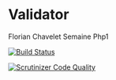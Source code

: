 # Validator

Florian Chavelet
Semaine Php1

[![Build Status](https://travis-ci.org/Elehos/Validation.svg?branch=master)](https://travis-ci.org/Elehos/Validation)

[![Scrutinizer Code Quality](https://scrutinizer-ci.com/g/Elehos/Validation/badges/quality-score.png?b=master)](https://scrutinizer-ci.com/g/Elehos/Validation/?branch=master)